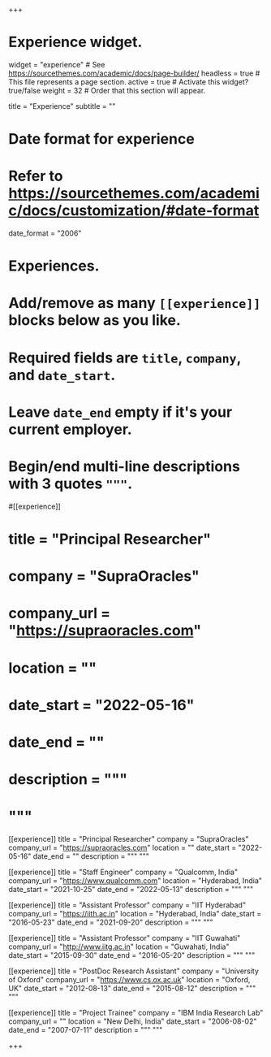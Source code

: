 +++
# Experience widget.
widget = "experience"  # See https://sourcethemes.com/academic/docs/page-builder/
headless = true  # This file represents a page section.
active = true  # Activate this widget? true/false
weight = 32  # Order that this section will appear.

title = "Experience"
subtitle = ""

# Date format for experience
#   Refer to https://sourcethemes.com/academic/docs/customization/#date-format
date_format = "2006"

# Experiences.
#   Add/remove as many `[[experience]]` blocks below as you like.
#   Required fields are `title`, `company`, and `date_start`.
#   Leave `date_end` empty if it's your current employer.
#   Begin/end multi-line descriptions with 3 quotes `"""`.


#[[experience]]
#  title = "Principal Researcher"
#  company = "SupraOracles"
#  company_url = "https://supraoracles.com"
#  location = ""
#  date_start = "2022-05-16"
#  date_end = ""
#  description = """
#  """


[[experience]]
  title = "Principal Researcher"
  company = "SupraOracles"
  company_url = "https://supraoracles.com"
  location = ""
  date_start = "2022-05-16"
  date_end = ""
  description = """
  """



[[experience]]
  title = "Staff Engineer"
  company = "Qualcomm, India"
  company_url = "https://www.qualcomm.com"
  location = "Hyderabad, India"
  date_start = "2021-10-25"
  date_end = "2022-05-13"
  description = """
  """




[[experience]]
  title = "Assistant Professor"
  company = "IIT Hyderabad"
  company_url = "https://iith.ac.in"
  location = "Hyderabad, India"
  date_start = "2016-05-23"
  date_end = "2021-09-20"
  description = """
  """



[[experience]]
  title = "Assistant Professor"
  company = "IIT Guwahati"
  company_url = "http://www.iitg.ac.in"
  location = "Guwahati, India"
  date_start = "2015-09-30"
  date_end = "2016-05-20"
  description = """
  """

[[experience]]
  title = "PostDoc Research Assistant"
  company = "University of Oxford"
  company_url = "https://www.cs.ox.ac.uk"
  location = "Oxford, UK"
  date_start = "2012-08-13"
  date_end = "2015-08-12"
  description = """
"""


[[experience]]
  title = "Project Trainee"
  company = "IBM India Research Lab"
  company_url = ""
  location = "New Delhi, India"
  date_start = "2006-08-02"
  date_end = "2007-07-11"
  description = """
"""


+++

